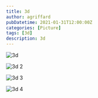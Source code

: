 ```yaml
---
title: 3d
author: agriffard
pubDatetime: 2021-01-31T12:00:00Z
categories: [Picture]
tags: [3d]
description: 3d
---
```


![3d](/assets/blog/3d/3d.webp)

![3d 2](/assets/blog/3d/3d2.webp)

![3d 3](/assets/blog/3d/3d3.webp)

![3d 4](/assets/blog/3d/3d4.webp)
